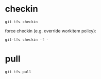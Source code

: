 



checkin
=======

```
git-tfs checkin
```

force checkin (e.g. override workitem policy):
```
git-tfs checkin -f -
```

pull
====


```
git-tfs pull
```

